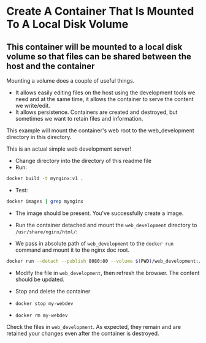 # Create A Container That Is Mounted To A Local Disk Volume

## This container will be mounted to a local disk volume so that files can be shared between the host and the container

Mounting a volume does a couple of useful things.

- It allows easily editing files on the host using the development tools we need and
  at the same time, it allows the container to serve the content we write/edit.
- It allows persistence. Containers are created and destroyed, but sometimes we want
  to retain files and information.

This example will mount the container's web root to the web_development directory in this directory.

This is an actual simple web development server!

- Change directory into the directory of this readme file
- Run:

```bash
docker build -t mynginx:v1 .
```

- Test:

```bash
docker images | grep mynginx
```

- The image should be present. You've successfully create a image.

- Run the container detached and mount the `web_development` directory to `/usr/share/nginx/html/`:
- We pass in absolute path of `web_development` to the `docker run` command and mount it to the nginx doc root.

```bash
docker run --detach --publish 8080:80 --volume $(PWD)/web_development:/usr/share/nginx/html --name my-webdev mynginx:v1
```

- Modify the file in `web_development`, then refresh the browser. The content should be updated.

- Stop and delete the container
- `docker stop my-webdev`
- `docker rm my-webdev`

Check the files in `web_development`. As expected, they remain and are retained
your changes even after the container is destroyed.
